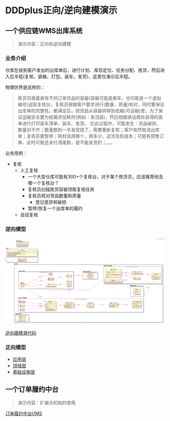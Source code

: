 # DDDplus正向/逆向建模演示

## 一个供应链WMS出库系统

>演示内容：正向和逆向建模

### 业务介绍

仓库在收到客户发出的出库单后，进行计划、库存定位、任务分配、拣货，然后进入后半程(复核，装箱，打包，装车，发货)，这里仅演示后半程。

物理世界是这样的：
>拣货员推着装有不同订单货品的容器(容器可能是推车，也可能是一个虚拟编号)送到复核台，复核员根据客户要求进行(数量，质量)核对，同时要保证出库单的完整性。都满足后，把货品从容器转移到纸箱(可运输)里，为了保证运输安全要为纸箱添加耗材(例如：发泡袋)，然后根据承运商处获得的面单进行打印装车清单、装车、发货。
>在此过程中，可能发生：货品破损、数量对不齐；数量数到一半发现错了，需要重新复核；客户突然取消出库单；复核员要暂停；耗材该用哪个，用多少，这涉及到成本；可能有预售订单，此时可能还未付清尾款，是不能发货的；。。。

业务用例：

- 复核
   - 人工复核
      - 一个大型仓库可能有300+个复核台，对于某个拣货员，应该推荐他去哪一个复核台？
      - 复核员扫描拣货容器领取复核任务
      - 复核员核对货品数量和质量
         - 登记差异和破损
      - 暂停/恢复一个出库单的履约
   - 自动复核

### 逆向模型

![](/doc/wms.svg)

[逆向建模源代码](reverse/WmsReverseModelingTest.java)

### 正向模型

- [应用层](wms/app/)
- [领域层](wms/domain/)
- [基础设施层](wms/infra/)

## 一个订单履约中台

>演示内容：扩展点机制的使用

[订单履约中台OMS](https://github.com/dddplus/dddplus-demo)
